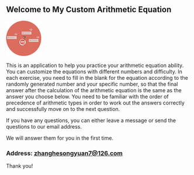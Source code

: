 ## Welcome to My Custom Arithmetic Equation

![Image](icon-1024.png)


This is an application to help you practice your arithmetic equation ability. You can customize the equations with different numbers and difficulty. In each exercise, you need to fill in the blank for the equation according to the randomly generated number and your specific number, so that the final answer after the calculation of the arithmetic equation is the same as the answer you choose below. You need to be familiar with the order of precedence of arithmetic types in order to work out the answers correctly and successfully move on to the next question.


If you have any questions, you can either leave a message or send the questions to our email address.

We will answer them for you in the first time.

### Address: zhanghesongyuan7@126.com

Thank you!
